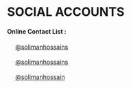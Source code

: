# SOCIAL ACCOUNTS
#### Online Contact List :
<img src="https://services.claremont.edu/chaplains/wp-content/uploads/sites/9/2018/02/instagram-logo-png-transparent-background-1024x1024.png" width="15"> [@solimanhossains](https://instagram.com/solimanhossains)<br><br>
<img src="https://i.imgur.com/N5bEvsB.png" width="15"> [@solimanhossains](https://facebook.com/solimanhossains/)<br><br>
<img src="https://upload.wikimedia.org/wikipedia/commons/8/82/Telegram_logo.svg" width="15"> [@solimanhossain](https://t.me/solimanhossain)<br><br>
